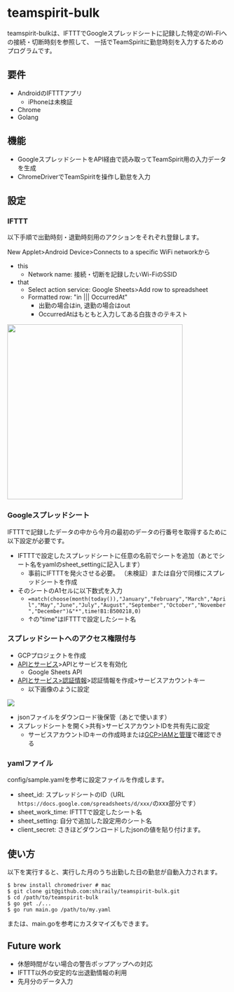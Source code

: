 # teamspirit-bulk

teamspirit-bulkは、IFTTTでGoogleスプレッドシートに記録した特定のWi-Fiへの接続・切断時刻を参照して、
一括でTeamSpiritに勤怠時刻を入力するためのプログラムです。

## 要件

- AndroidのIFTTTアプリ
  - iPhoneは未検証
- Chrome
- Golang

## 機能

- GoogleスプレッドシートをAPI経由で読み取ってTeamSpirit用の入力データを生成
- ChromeDriverでTeamSpiritを操作し勤怠を入力

## 設定

### IFTTT

以下手順で出勤時刻・退勤時刻用のアクションをそれぞれ登録します。

New Applet>Android Device>Connects to a specific WiFi networkから

- this
  - Network name: 接続・切断を記録したいWi-FiのSSID
- that
  - Select action service: Google Sheets>Add row to spreadsheet
  - Formatted row: "in ||| OccurredAt"
    - 出勤の場合はin, 退勤の場合はout
    - OccurredAtはもともと入力してある白抜きのテキスト

<img src="https://user-images.githubusercontent.com/25303121/56885617-d52ba200-6aa7-11e9-9be8-5223ad86c372.png" width="400">

### Googleスプレッドシート

IFTTTで記録したデータの中から今月の最初のデータの行番号を取得するために以下設定が必要です。

- IFTTTで設定したスプレッドシートに任意の名前でシートを追加（あとでシート名をyamlのsheet_settingに記入します）
  - 事前にIFTTTを発火させる必要。
  （未検証）または自分で同様にスプレッドシートを作成
- そのシートのA1セルに以下数式を入力
  - `=match(choose(month(today()),"January","February","March","April","May","June","July","August","September","October","November","December")&"*",time!B1:B500218,0)`
  - ↑の"time"はIFTTTで設定したシート名

### スプレッドシートへのアクセス権限付与

- GCPプロジェクトを作成
- [APIとサービス](https://console.cloud.google.com/apis/dashboard)>APIとサービスを有効化
  - Google Sheets API
- [APIとサービス>認証情報](https://console.cloud.google.com/apis/credentials)>認証情報を作成>サービスアカウントキー
  - 以下画像のように設定

<img src="https://user-images.githubusercontent.com/25303121/56885439-69493980-6aa7-11e9-964e-50377871ebf7.png">

- jsonファイルをダウンロード後保管（あとで使います）
- スプレッドシートを開く>共有>サービスアカウントIDを共有先に設定
  - サービスアカウントIDキーの作成時または[GCP>IAMと管理](https://console.cloud.google.com/iam-admin/iam)で確認できる

### yamlファイル

config/sample.yamlを参考に設定ファイルを作成します。
- sheet_id: スプレッドシートのID（URL `https://docs.google.com/spreadsheets/d/xxx/`のxxx部分です）
- sheet_work_time: IFTTTで設定したシート名
- sheet_setting: 自分で追加した設定用のシート名
- client_secret: さきほどダウンロードしたjsonの値を貼り付けます。


## 使い方

以下を実行すると、実行した月のうち出勤した日の勤怠が自動入力されます。

```
$ brew install chromedriver # mac
$ git clone git@github.com:shiraily/teamspirit-bulk.git
$ cd /path/to/teamspirit-bulk
$ go get ./...
$ go run main.go /path/to/my.yaml
```

または、main.goを参考にカスタマイズもできます。

## Future work

- 休憩時間がない場合の警告ポップアップへの対応
- IFTTT以外の安定的な出退勤情報の利用
- 先月分のデータ入力